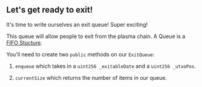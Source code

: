 ## Let's get ready to exit!

It's time to write ourselves an exit queue! Super exciting!

This queue will allow people to exit from the plasma chain. A Queue is a [FIFO Stucture](?tab=details).

You'll need to create two `public` methods on our `ExitQueue`: 

1. `enqueue` which takes in a `uint256 _exitableDate` and a  `uint256 _utxoPos`. 

2. `currentSize` which returns the number of items in our queue. 

